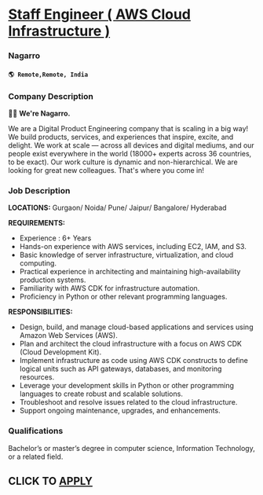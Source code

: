 # [Staff Engineer ( AWS Cloud Infrastructure )](https://www.remotewlb.com/apply/staff-engineer-aws-cloud-infrastructure)  
### Nagarro  
#### `🌎 Remote,Remote, India`  

### **Company Description**

 **👋🏼** **We're Nagarro.**

We are a Digital Product Engineering company that is scaling in a big way! We build products, services, and experiences that inspire, excite, and delight. We work at scale — across all devices and digital mediums, and our people exist everywhere in the world (18000+ experts across 36 countries, to be exact). Our work culture is dynamic and non-hierarchical. We are looking for great new colleagues. That's where you come in!

###  **Job Description**

 **LOCATIONS:** Gurgaon/ Noida/ Pune/ Jaipur/ Bangalore/ Hyderabad

 **REQUIREMENTS:**

  * Experience : 6+ Years
  * Hands-on experience with AWS services, including EC2, IAM, and S3.
  * Basic knowledge of server infrastructure, virtualization, and cloud computing.
  * Practical experience in architecting and maintaining high-availability production systems.
  * Familiarity with AWS CDK for infrastructure automation.
  * Proficiency in Python or other relevant programming languages.

 **RESPONSIBILITIES:**

  * Design, build, and manage cloud-based applications and services using Amazon Web Services (AWS).
  * Plan and architect the cloud infrastructure with a focus on AWS CDK (Cloud Development Kit).
  * Implement infrastructure as code using AWS CDK constructs to define logical units such as API gateways, databases, and monitoring resources.
  * Leverage your development skills in Python or other programming languages to create robust and scalable solutions.
  * Troubleshoot and resolve issues related to the cloud infrastructure.
  * Support ongoing maintenance, upgrades, and enhancements.

###  **Qualifications**

Bachelor’s or master’s degree in computer science, Information Technology, or a related field.

  
## CLICK TO [APPLY](https://www.remotewlb.com/apply/staff-engineer-aws-cloud-infrastructure)

